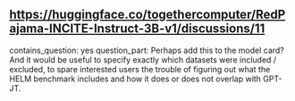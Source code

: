 ## https://huggingface.co/togethercomputer/RedPajama-INCITE-Instruct-3B-v1/discussions/11

contains_question: yes
question_part: Perhaps add this to the model card? And it would be useful to specify exactly which datasets were included / excluded, to spare interested users the trouble of figuring out what the HELM benchmark includes and how it does or does not overlap with GPT-JT.